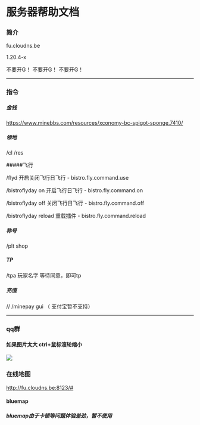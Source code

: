 # 服务器帮助文档                                  



### 简介

fu.cloudns.be

1.20.4-x

不要开G！
不要开G！
不要开G！

****

### 指令

##### 金钱

https://www.minebbs.com/resources/xconomy-bc-spigot-sponge.7410/
 
##### 领地

/cl
/res

#####飞行

/flyd                    开启关闭飞行日飞行         - bistro.fly.command.use

/bistroflyday on         开启飞行日飞行             - bistro.fly.command.on

/bistroflyday off        关闭飞行日飞行             - bistro.fly.command.off

/bistroflyday reload     重载插件                  - bistro.fly.command.reload


##### 称号

/plt shop

##### TP

/tpa 玩家名字 等待同意，即可tp

##### 充值

// /minepay gui     （ 支付宝暂不支持）

****

### qq群
#### 如果图片太大 ctrl+鼠标滚轮缩小

![](https://github.com/fishcpy/fishcpy.github.io/blob/main/2.jpg)

### 在线地图

http://fu.cloudns.be:8123/#

#### bluemap

##### bluemap由于卡顿等问题体验差劲，暂不使用
